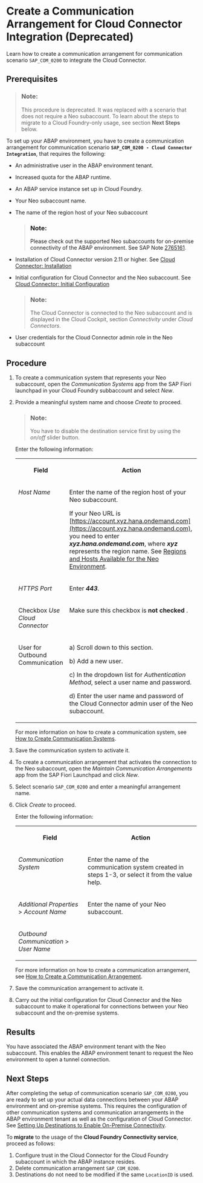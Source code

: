 <!-- loio16c9c3d29c79484c9b7cc0560e08e770 -->

# Create a Communication Arrangement for Cloud Connector Integration \(Deprecated\)

Learn how to create a communication arrangement for communication scenario `SAP_COM_0200` to integrate the Cloud Connector.



<a name="loio16c9c3d29c79484c9b7cc0560e08e770__prereq_nzm_3hq_4gb"/>

## Prerequisites

> ### Note:  
> This procedure is deprecated. It was replaced with a scenario that does not require a Neo subaccount. To learn about the steps to migrate to a Cloud Foundry-only usage, see section **Next Steps** below.

To set up your ABAP environment, you have to create a communication arrangement for communication scenario **`SAP_COM_0200 - Cloud Connector Integration`**, that requires the following:

-   An administrative user in the ABAP environment tenant.
-   Increased quota for the ABAP runtime.
-   An ABAP service instance set up in Cloud Foundry.
-   Your Neo subaccount name.
-   The name of the region host of your Neo subaccount

    > ### Note:  
    > Please check out the supported Neo subaccounts for on-premise connectivity of the ABAP environment. See SAP Note [2765161](https://launchpad.support.sap.com/#/notes/2765161).

-   Installation of Cloud Connector version 2.11 or higher. See [Cloud Connector: Installation](https://help.sap.com/viewer/cca91383641e40ffbe03bdc78f00f681/Cloud/en-US/57ae3d62f63440f7952e57bfcef948d3.html)
-   Initial configuration for Cloud Connector and the Neo subaccount. See [Cloud Connector: Initial Configuration](https://help.sap.com/viewer/cca91383641e40ffbe03bdc78f00f681/Cloud/en-US/db9170a7d97610148537d5a84bf79ba2.html)

    > ### Note:  
    > The Cloud Connector is connected to the Neo subaccount and is displayed in the Cloud Cockpit, section *Connectivity* under *Cloud Connectors*.

-   User credentials for the Cloud Connector admin role in the Neo subaccount



<a name="loio16c9c3d29c79484c9b7cc0560e08e770__ol_l5r_j2t_jz"/>

## Procedure

1.  To create a communication system that represents your Neo subaccount, open the *Communication Systems* app from the SAP Fiori launchpad in your Cloud Foundry subbaccount and select *New*.

2.  Provide a meaningful system name and choose *Create* to proceed.

    > ### Note:  
    > You have to disable the destination service first by using the *on/off* slider button.

    Enter the following information:


    <table>
    <tr>
    <th valign="top">

    Field


    
    </th>
    <th valign="top">

    Action


    
    </th>
    </tr>
    <tr>
    <td valign="top">

    *Host Name*


    
    </td>
    <td valign="top">

    Enter the name of the region host of your Neo subaccount.

    If your Neo URL is [https://account.xyz.hana.ondemand.com](https://account.xyz.hana.ondemand.com), you need to enter ***xyz.hana.ondemand.com***, where ***xyz*** represents the region name. See [Regions and Hosts Available for the Neo Environment](https://help.sap.com/viewer/65de2977205c403bbc107264b8eccf4b/Cloud/en-US/350356d1dc314d3199dca15bd2ab9b0e.html#loiod722f7cea9ec408b85db4c3dcba07b52).


    
    </td>
    </tr>
    <tr>
    <td valign="top">

    *HTTPS Port*


    
    </td>
    <td valign="top">

    Enter ***443***.


    
    </td>
    </tr>
    <tr>
    <td valign="top">

    Checkbox *Use Cloud Connector*


    
    </td>
    <td valign="top">

    Make sure this checkbox is **not checked** .


    
    </td>
    </tr>
    <tr>
    <td valign="top">

    User for Outbound Communication


    
    </td>
    <td valign="top">

    a\) Scroll down to this section.

    b\) Add a new user.

    c\) In the dropdown list for *Authentication Method*, select a user name and password.

    d\) Enter the user name and password of the Cloud Connector admin user of the Neo subaccount.


    
    </td>
    </tr>
    </table>
    
    For more information on how to create a communication system, see [How to Create Communication Systems](https://help.sap.com/viewer/0f69f8fb28ac4bf48d2b57b9637e81fa/LATEST/en-US/1bfe32ae08074b7186e375ab425fb114.html).

3.  Save the communication system to activate it.

4.  To create a communication arrangement that activates the connection to the Neo subaccount, open the *Maintain Communication Arrangements* app from the SAP Fiori Launchpad and click *New*.

5.  Select scenario `SAP_COM_0200` and enter a meaningful arrangement name.

6.  Click *Create* to proceed.

    Enter the following information:


    <table>
    <tr>
    <th valign="top">

    Field


    
    </th>
    <th valign="top">

    Action


    
    </th>
    </tr>
    <tr>
    <td valign="top">

    *Communication System*


    
    </td>
    <td valign="top">

    Enter the name of the communication system created in steps 1-3, or select it from the value help.


    
    </td>
    </tr>
    <tr>
    <td valign="top">

    *Additional Properties* \> *Account Name*


    
    </td>
    <td valign="top">

    Enter the name of your Neo subaccount.


    
    </td>
    </tr>
    <tr>
    <td valign="top">

    *Outbound Communication* \> *User Name*


    
    </td>
    <td valign="top">

     


    
    </td>
    </tr>
    </table>
    
    For more information on how to create a communication arrangement, see [How to Create a Communication Arrangement](../50_administration_and_ops/how-to-create-a-communication-arrangement-a0771f6.md).

7.  Save the communication arrangement to activate it.

8.  Carry out the initial configuration for Cloud Connector and the Neo subaccount to make it operational for connections between your Neo subaccount and the on-premise systems.




<a name="loio16c9c3d29c79484c9b7cc0560e08e770__result_pfg_xj1_2hb"/>

## Results

You have associated the ABAP environment tenant with the Neo subaccount. This enables the ABAP environment tenant to request the Neo environment to open a tunnel connection.



<a name="loio16c9c3d29c79484c9b7cc0560e08e770__postreq_hjp_bp3_qgb"/>

## Next Steps

After completing the setup of communication scenario `SAP_COM_0200`, you are ready to set up your actual data connections between your ABAP environment and on-premise systems. This requires the configuration of other communication systems and communication arrangements in the ABAP environment tenant as well as the configuration of Cloud Connector. See [Setting Up Destinations to Enable On-Premise Connectivity](setting-up-destinations-to-enable-on-premise-connectivity-9b6510e.md).

To **migrate** to the usage of the **Cloud Foundry Connectivity service**, proceed as follows:

1.  Configure trust in the Cloud Connector for the Cloud Foundry subaccount in which the ABAP instance resides.
2.  Delete communication arrangement `SAP_COM_0200`.
3.  Destinations do not need to be modified if the same `LocationID` is used.

